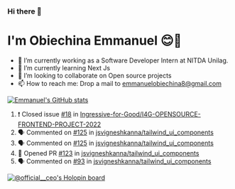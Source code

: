 ### Hi there 👋
# I'm Obiechina Emmanuel 😊🚀

- 💼 I’m currently working as a Software Developer Intern at NITDA Unilag.
- 🌱 I’m currently learning Next Js
- 👯 I’m looking to collaborate on Open source projects
- 📫 How to reach me: Drop a mail to emmanuelobiechina8@gmail.com
<!-- - ⚡ Checkout my portfolio: [My_portfolio](https://www.my-portfolio.netlify.app) -->
<!--
**chibuike-19/chibuike-19** is a ✨ _special_ ✨ repository because its `README.md` (this file) appears on your GitHub profile.

Here are some ideas to get you started

- 🔭 I’m currently working on ...
- 🌱 I’m currently learning ...
- 👯 I’m looking to collaborate on ...
- 🤔 I’m looking for help with ...
- 💬 Ask me about ...
- 📫 How to reach me: ..
- 😄 Pronouns: ...
- ⚡ Fun fact: ...
-->
[![Emmanuel's GitHub stats](https://github-readme-stats.vercel.app/api?username=Chibuike-19&hide=stars&show_icons=true&theme=radical)](https://github.com/anuraghazra/github-readme-stats)
<!--START_SECTION:activity-->
1. ❗️ Closed issue [#18](https://github.com/Ingressive-for-Good/I4G-OPENSOURCE-FRONTEND-PROJECT-2022/issues/18) in [Ingressive-for-Good/I4G-OPENSOURCE-FRONTEND-PROJECT-2022](https://github.com/Ingressive-for-Good/I4G-OPENSOURCE-FRONTEND-PROJECT-2022)
2. 🗣 Commented on [#125](https://github.com/jsvigneshkanna/tailwind_ui_components/issues/125) in [jsvigneshkanna/tailwind_ui_components](https://github.com/jsvigneshkanna/tailwind_ui_components)
3. 🗣 Commented on [#125](https://github.com/jsvigneshkanna/tailwind_ui_components/issues/125) in [jsvigneshkanna/tailwind_ui_components](https://github.com/jsvigneshkanna/tailwind_ui_components)
4. 💪 Opened PR [#123](https://github.com/jsvigneshkanna/tailwind_ui_components/pull/123) in [jsvigneshkanna/tailwind_ui_components](https://github.com/jsvigneshkanna/tailwind_ui_components)
5. 🗣 Commented on [#93](https://github.com/jsvigneshkanna/tailwind_ui_components/issues/93) in [jsvigneshkanna/tailwind_ui_components](https://github.com/jsvigneshkanna/tailwind_ui_components)
<!--END_SECTION:activity-->
<!--[![Top Langs](https://github-readme-stats.vercel.app/api/top-langs/?username=Chibuike-19&layout=compact)](https://github.com/anuraghazra/github-readme-stats)-->
[![@official__ceo's Holopin board](https://holopin.io/api/user/board?user=official__ceo)](https://holopin.io/@official__ceo)





